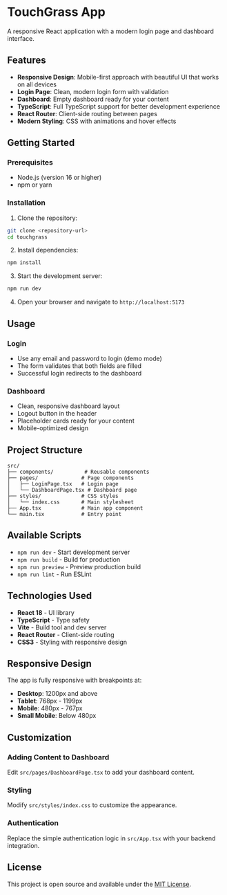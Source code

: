 # TouchGrass App

A responsive React application with a modern login page and dashboard interface.

## Features

- **Responsive Design**: Mobile-first approach with beautiful UI that works on all devices
- **Login Page**: Clean, modern login form with validation
- **Dashboard**: Empty dashboard ready for your content
- **TypeScript**: Full TypeScript support for better development experience
- **React Router**: Client-side routing between pages
- **Modern Styling**: CSS with animations and hover effects

## Getting Started

### Prerequisites

- Node.js (version 16 or higher)
- npm or yarn

### Installation

1. Clone the repository:
```bash
git clone <repository-url>
cd touchgrass
```

2. Install dependencies:
```bash
npm install
```

3. Start the development server:
```bash
npm run dev
```

4. Open your browser and navigate to `http://localhost:5173`

## Usage

### Login
- Use any email and password to login (demo mode)
- The form validates that both fields are filled
- Successful login redirects to the dashboard

### Dashboard
- Clean, responsive dashboard layout
- Logout button in the header
- Placeholder cards ready for your content
- Mobile-optimized design

## Project Structure

```
src/
├── components/          # Reusable components
├── pages/              # Page components
│   ├── LoginPage.tsx   # Login page
│   └── DashboardPage.tsx # Dashboard page
├── styles/             # CSS styles
│   └── index.css       # Main stylesheet
├── App.tsx             # Main app component
└── main.tsx            # Entry point
```

## Available Scripts

- `npm run dev` - Start development server
- `npm run build` - Build for production
- `npm run preview` - Preview production build
- `npm run lint` - Run ESLint

## Technologies Used

- **React 18** - UI library
- **TypeScript** - Type safety
- **Vite** - Build tool and dev server
- **React Router** - Client-side routing
- **CSS3** - Styling with responsive design

## Responsive Design

The app is fully responsive with breakpoints at:
- **Desktop**: 1200px and above
- **Tablet**: 768px - 1199px
- **Mobile**: 480px - 767px
- **Small Mobile**: Below 480px

## Customization

### Adding Content to Dashboard
Edit `src/pages/DashboardPage.tsx` to add your dashboard content.

### Styling
Modify `src/styles/index.css` to customize the appearance.

### Authentication
Replace the simple authentication logic in `src/App.tsx` with your backend integration.

## License

This project is open source and available under the [MIT License](LICENSE).